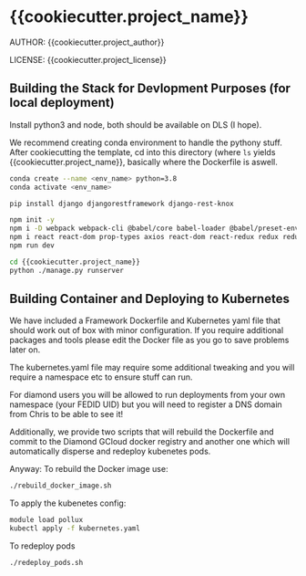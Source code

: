 # {{cookiecutter.project_name}}

AUTHOR: {{cookiecutter.project_author}}

LICENSE: {{cookiecutter.project_license}}

## Building the Stack for Devlopment Purposes (for local deployment)

Install python3 and node, both should be available on DLS (I hope).

We recommend creating conda environment to handle the pythony stuff. After cookiecutting the template, cd into this directory (where `ls` yields {{cookiecutter.project_name}}, basically where the Dockerfile is aswell.

```bash
conda create --name <env_name> python=3.8
conda activate <env_name>

pip install django djangorestframework django-rest-knox

npm init -y
npm i -D webpack webpack-cli @babel/core babel-loader @babel/preset-env @babel/preset-react babel-plugin-transform-class-properties
npm i react react-dom prop-types axios react-dom react-redux redux redux-devtools-extension redux-thunk remote-redux-devtools
npm run dev

cd {{cookiecutter.project_name}}
python ./manage.py runserver
```

## Building Container and Deploying to Kubernetes

We have included a Framework Dockerfile and Kubernetes yaml file that should work out of box with minor configuration.
If you require additional packages and tools please edit the Docker file as you go to save problems later on.

The kubernetes.yaml file may require some additional tweaking and you will require a namespace etc to ensure stuff can run.

For diamond users you will be allowed to run deployments from your own namespace (your FEDID UID) but you will need to register a DNS domain from Chris to be able to see it!

Additionally, we provide two scripts that will rebuild the Dockerfile and commit to the Diamond GCloud docker registry and another one which will automatically disperse and redeploy kubenetes pods.

Anyway:
To rebuild the Docker image use:

```bash
./rebuild_docker_image.sh
```

To apply the kubenetes config:

```bash
module load pollux
kubectl apply -f kubernetes.yaml
```

To redeploy pods

```bash
./redeploy_pods.sh
```
